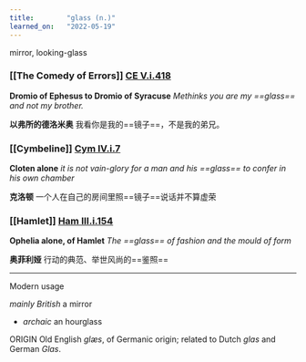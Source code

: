 ```yaml
---
title:        "glass (n.)"
learned_on:   "2022-05-19"
---
```


mirror, looking-glass

### [[The Comedy of Errors]] [CE V.i.418](https://www.shakespeareswords.com/Public/Play.aspx?Act=5&Scene=1&WorkId=1#114811) 

**Dromio of Ephesus to Dromio of Syracuse** *Methinks you are my ==glass== and not my brother.*

**以弗所的德洛米奥** 我看你是我的==镜子==，不是我的弟兄。

### [[Cymbeline]] [Cym IV.i.7](https://www.shakespeareswords.com/Public/Play.aspx?Act=4&Scene=1&WorkId=7#139415) 

**Cloten alone** *it is not vain-glory for a man and his ==glass== to confer in his own chamber*

**克洛顿** 一个人在自己的房间里照==镜子==说话并不算虚荣

### [[Hamlet]] [Ham III.i.154](https://www.shakespeareswords.com/Public/Play.aspx?Act=3&Scene=1&WorkId=2#117240) 

**Ophelia alone, of Hamlet** *The ==glass== of fashion and the mould of form*

**奥菲利娅** 行动的典范、举世风尚的==鉴照==

------

Modern usage 

*mainly British* a mirror

- *archaic* an hourglass

ORIGIN Old English *glæs*, of Germanic origin; related to Dutch *glas* and German *Glas*.
